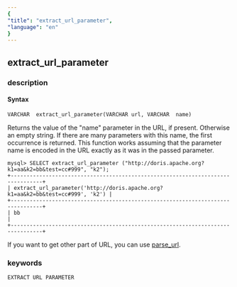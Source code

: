 ```yaml
---
{
"title": "extract_url_parameter",
"language": "en"
}
---
```


<!-- 
Licensed to the Apache Software Foundation (ASF) under one
or more contributor license agreements.  See the NOTICE 
file
distributed with this work for additional information
regarding copyright ownership.  The ASF licenses this file
to you under the Apache License, Version 2.0 (the
"License"); you may not use this file except in compliance
with the License.  You may obtain a copy of the License at

  http://www.apache.org/licenses/LICENSE-2.0

Unless required by applicable law or agreed to in writing,
software distributed under the License is distributed on 
an
"AS IS" BASIS, WITHOUT WARRANTIES OR CONDITIONS OF ANY
KIND, either express or implied.  See the License for the
specific language governing permissions and limitations
under the License.
-->

## extract_url_parameter
### description
#### Syntax

`VARCHAR  extract_url_parameter(VARCHAR url, VARCHAR  name)`


Returns the value of the "name" parameter in the URL, if present. Otherwise an empty string.
If there are many parameters with this name, the first occurrence is returned.
This function works assuming that the parameter name is encoded in the URL exactly as it was in the passed parameter.

```
mysql> SELECT extract_url_parameter ("http://doris.apache.org?k1=aa&k2=bb&test=cc#999", "k2");
+--------------------------------------------------------------------------------+
| extract_url_parameter('http://doris.apache.org?k1=aa&k2=bb&test=cc#999', 'k2') |
+--------------------------------------------------------------------------------+
| bb                                                                             |
+--------------------------------------------------------------------------------+
```

If you want to get other part of URL, you can use [parse_url](./parse_url.md).

### keywords
    EXTRACT URL PARAMETER
